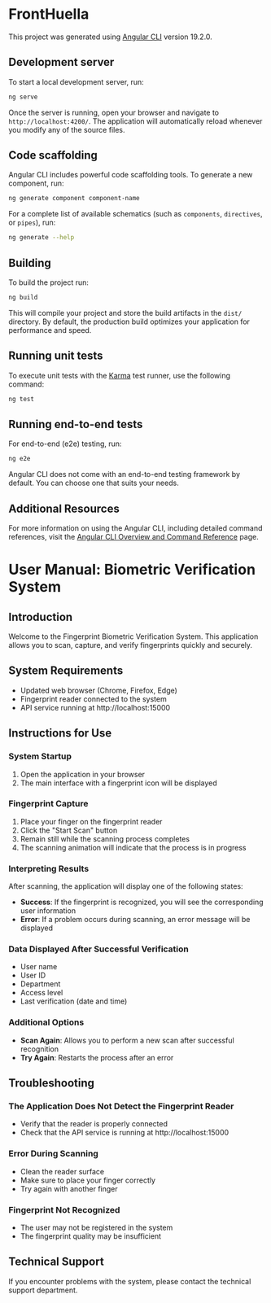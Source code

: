 # FrontHuella

This project was generated using [Angular CLI](https://github.com/angular/angular-cli) version 19.2.0.

## Development server

To start a local development server, run:

```bash
ng serve
```

Once the server is running, open your browser and navigate to `http://localhost:4200/`. The application will automatically reload whenever you modify any of the source files.

## Code scaffolding

Angular CLI includes powerful code scaffolding tools. To generate a new component, run:

```bash
ng generate component component-name
```

For a complete list of available schematics (such as `components`, `directives`, or `pipes`), run:

```bash
ng generate --help
```

## Building

To build the project run:

```bash
ng build
```

This will compile your project and store the build artifacts in the `dist/` directory. By default, the production build optimizes your application for performance and speed.

## Running unit tests

To execute unit tests with the [Karma](https://karma-runner.github.io) test runner, use the following command:

```bash
ng test
```

## Running end-to-end tests

For end-to-end (e2e) testing, run:

```bash
ng e2e
```

Angular CLI does not come with an end-to-end testing framework by default. You can choose one that suits your needs.

## Additional Resources

For more information on using the Angular CLI, including detailed command references, visit the [Angular CLI Overview and Command Reference](https://angular.dev/tools/cli) page.

# User Manual: Biometric Verification System

## Introduction

Welcome to the Fingerprint Biometric Verification System. This application allows you to scan, capture, and verify fingerprints quickly and securely.

## System Requirements

- Updated web browser (Chrome, Firefox, Edge)
- Fingerprint reader connected to the system
- API service running at http://localhost:15000

## Instructions for Use

### System Startup

1. Open the application in your browser
2. The main interface with a fingerprint icon will be displayed

### Fingerprint Capture

1. Place your finger on the fingerprint reader
2. Click the "Start Scan" button
3. Remain still while the scanning process completes
4. The scanning animation will indicate that the process is in progress

### Interpreting Results

After scanning, the application will display one of the following states:

- **Success**: If the fingerprint is recognized, you will see the corresponding user information
- **Error**: If a problem occurs during scanning, an error message will be displayed

### Data Displayed After Successful Verification

- User name
- User ID
- Department
- Access level
- Last verification (date and time)

### Additional Options

- **Scan Again**: Allows you to perform a new scan after successful recognition
- **Try Again**: Restarts the process after an error

## Troubleshooting

### The Application Does Not Detect the Fingerprint Reader

- Verify that the reader is properly connected
- Check that the API service is running at http://localhost:15000

### Error During Scanning

- Clean the reader surface
- Make sure to place your finger correctly
- Try again with another finger

### Fingerprint Not Recognized

- The user may not be registered in the system
- The fingerprint quality may be insufficient

## Technical Support

If you encounter problems with the system, please contact the technical support department.
